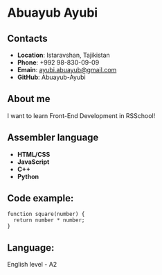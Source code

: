 # Abuayub Ayubi

## Contacts

* **Location**: Istaravshan, Tajikistan
* **Phone**: +992 98-830-09-09
* **Emain**: ayubi.abuayub@gmail.com
* **GitHub**: Abuayub-Ayubi
## About me

I want to learn Front-End Development in RSSchool!

## Assembler language

* **HTML/CSS**
* **JavaScript**
* **C++**
* **Python**
## Code example:
```
function square(number) {
  return number * number;
}
```
## Language:
English level - A2